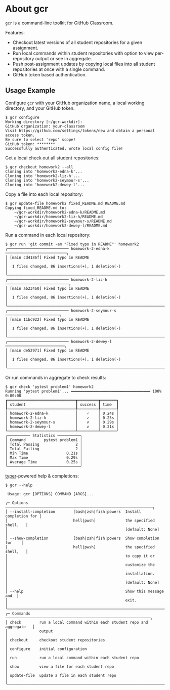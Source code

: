 # About gcr

`gcr` is a command-line toolkit for GitHub Classroom.

Features:

- Checkout latest versions of all student repositories for a given assignment.
- Run local commands within student repositories with option to view per-repository output or see in aggregate.
- Push post-assignment updates by copying local files into all student repositories at once with a single command.
- GitHub token based authentication.

## Usage Example

Configure `gcr` with your GitHub organization name, a local working directory, and your GitHub token.

```console
$ gcr configure
Working directory [~/gcr-workdir]:
GitHub organization: your-classroom
Visit https://github.com/settings/tokens/new and obtain a personal access token.
Be sure to select 'repo' scope!
GitHub token: ********
Successfully authenticated, wrote local config file!
```

Get a local check out all student repositories:

```console
$ gcr checkout homework2 --all
Cloning into 'homework2-edna-k'...
Cloning into 'homework2-liz-h'...
Cloning into 'homework2-seymour-s'...
Cloning into 'homework2-dewey-l'...
```

Copy a file into each local repository:
```console
$ gcr update-file homework2 fixed_README.md README.md
Copying fixed_README.md to:
    ~/gcr-workdir/homework2-edna-k/README.md
    ~/gcr-workdir/homework2-liz-h/README.md
    ~/gcr-workdir/homework2-seymour-s/README.md
    ~/gcr-workdir/homework2-dewey-l/README.md
```

Run a command in each local repository:
```
$ gcr run 'git commit -am "Fixed typo in README"' homework2
╭─────────────────────────── homework-2-edna-k ───────────────────────────╮
│ [main cd4186f] Fixed typo in README                                     │
│  1 files changed, 86 insertions(+), 1 deletion(-)                       │
╰─────────────────────────────────────────────────────────────────────────╯
╭─────────────────────────── homework-2-liz-h ────────────────────────────╮
│ [main ab23460] Fixed typo in README                                     │
│  1 files changed, 86 insertions(+), 1 deletion(-)                       │
╰─────────────────────────────────────────────────────────────────────────╯
╭─────────────────────────── homework-2-seymour-s ────────────────────────╮
│ [main 11bc922] Fixed typo in README                                     │
│  1 files changed, 86 insertions(+), 1 deletion(-)                       │
╰─────────────────────────────────────────────────────────────────────────╯
╭─────────────────────────── homework-2-dewey-l ──────────────────────────╮
│ [main de52971] Fixed typo in README                                     │
│  1 files changed, 86 insertions(+), 1 deletion(-)                       │
╰─────────────────────────────────────────────────────────────────────────╯
```

Or run commands in aggregate to check results:
```
$ gcr check 'pytest problem1' homework2
Running 'pytest problem1'... ━━━━━━━━━━━━━━━━━━━━━━━━━━━━━━━━━━━ 100% 0:00:00
┏━━━━━━━━━━━━━━━━━━━━━━━━━━━━━━┳━━━━━━━━━┳━━━━━━━┓
┃ student                      ┃ success ┃ time  ┃
┡━━━━━━━━━━━━━━━━━━━━━━━━━━━━━━╇━━━━━━━━━╇━━━━━━━┩
│ homework-2-edna-k            │    ✓    │ 0.24s │
│ homework-2-liz-h             │    ✓    │ 0.25s │
│ homework-2-seymour-s         │    ✗    │ 0.29s │
│ homework-2-dewey-l           │    ✗    │ 0.21s │
└──────────────────────────────┴─────────┴───────┘
╭────────── Statistics ──────────╮
│ Command        pytest problem1 │
│ Total Passing                2 │
│ Total Failing                2 │
│ Min Time                 0.21s │
│ Max Time                 0.29s │
│ Average Time             0.25s │
╰────────────────────────────────╯
```

[typer](https://typer.tiangolo.com/)-powered help & completions:

```console
$ gcr --help

 Usage: gcr [OPTIONS] COMMAND [ARGS]...

╭─ Options ─────────────────────────────────────────────────────────────────╮
│ --install-completion        [bash|zsh|fish|powers  Install completion for │
│                             hell|pwsh]             the specified shell.   │
│                                                    [default: None]        │
│ --show-completion           [bash|zsh|fish|powers  Show completion for    │
│                             hell|pwsh]             the specified shell,   │
│                                                    to copy it or          │
│                                                    customize the          │
│                                                    installation.          │
│                                                    [default: None]        │
│ --help                                             Show this message and  │
│                                                    exit.                  │
╰───────────────────────────────────────────────────────────────────────────╯
╭─ Commands ────────────────────────────────────────────────────────────────╮
│ check        run a local command within each student repo and aggregate   │
│              output                                                       │
│ checkout     checkout student repositories                                │
│ configure    initial configuration                                        │
│ run          run a local command within each student repo                 │
│ show         view a file for each student repo                            │
│ update-file  update a file in each student repo                           │
╰───────────────────────────────────────────────────────────────────────────╯
```
